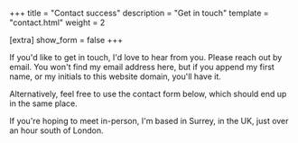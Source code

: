+++
title = "Contact success"
description = "Get in touch"
template = "contact.html"
weight = 2

[extra]
show_form = false
+++


If you'd like to get in touch, I'd love to hear from you. Please reach out by email. 
You won't find my email address here, but if you append my first name, or my initials to 
this website domain, you'll have it. 

Alternatively, feel free to use the contact form below, which should end up in the same place.

If you're hoping to meet in-person, I'm based in Surrey, in the UK, just over an hour south of London.

